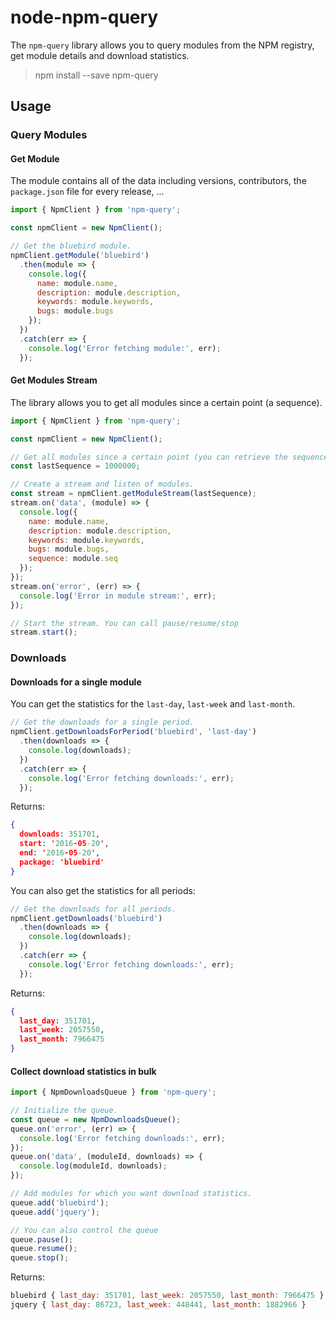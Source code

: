 # node-npm-query

The `npm-query` library allows you to query modules from the NPM registry, get module details and download statistics.

> npm install --save npm-query

## Usage

### Query Modules

#### Get Module

The module contains all of the data including versions, contributors, the `package.json` file for every release, ...

```js
import { NpmClient } from 'npm-query';

const npmClient = new NpmClient();

// Get the bluebird module.
npmClient.getModule('bluebird')
  .then(module => {
    console.log({
      name: module.name,
      description: module.description,
      keywords: module.keywords,
      bugs: module.bugs
    });
  })
  .catch(err => {
    console.log('Error fetching module:', err);
  });
```

#### Get Modules Stream

The library allows you to get all modules since a certain point (a sequence).

```js
import { NpmClient } from 'npm-query';

const npmClient = new NpmClient();

// Get all modules since a certain point (you can retrieve the sequence from the modules).
const lastSequence = 1000000;

// Create a stream and listen of modules.
const stream = npmClient.getModuleStream(lastSequence);
stream.on('data', (module) => {
  console.log({
    name: module.name,
    description: module.description,
    keywords: module.keywords,
    bugs: module.bugs,
    sequence: module.seq
  });
});
stream.on('error', (err) => {
  console.log('Error in module stream:', err);
});

// Start the stream. You can call pause/resume/stop
stream.start();
```

### Downloads

#### Downloads for a single module

You can get the statistics for the `last-day`, `last-week` and `last-month`.

```js
// Get the downloads for a single period.
npmClient.getDownloadsForPeriod('bluebird', 'last-day')
  .then(downloads => {
    console.log(downloads);
  })
  .catch(err => {
    console.log('Error fetching downloads:', err);
  });
```

Returns:

```json
{
  downloads: 351701,
  start: '2016-05-20',
  end: '2016-05-20',
  package: 'bluebird'
}
```

You can also get the statistics for all periods:

```js
// Get the downloads for all periods.
npmClient.getDownloads('bluebird')
  .then(downloads => {
    console.log(downloads);
  })
  .catch(err => {
    console.log('Error fetching downloads:', err);
  });
```

Returns:

```json
{
  last_day: 351701,
  last_week: 2057550,
  last_month: 7966475
}
```

#### Collect download statistics in bulk


```js
import { NpmDownloadsQueue } from 'npm-query';

// Initialize the queue.
const queue = new NpmDownloadsQueue();
queue.on('error', (err) => {
  console.log('Error fetching downloads:', err);
});
queue.on('data', (moduleId, downloads) => {
  console.log(moduleId, downloads);
});

// Add modules for which you want download statistics.
queue.add('bluebird');
queue.add('jquery');

// You can also control the queue
queue.pause();
queue.resume();
queue.stop();
```

Returns:

```js
bluebird { last_day: 351701, last_week: 2057550, last_month: 7966475 }
jquery { last_day: 86723, last_week: 448441, last_month: 1882966 }
```
